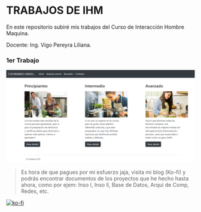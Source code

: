 # TRABAJOS DE IHM

En este repositorio subiré mis trabajos del Curso de Interacción Hombre Maquina.

Docente: Ing. Vigo Pereyra Liliana.

### 1er Trabajo




![1er trabajo](imagen1.png)


> Es hora de que pagues por mi esfuerzo jaja, visita mi blog (Ko-fi) y podrás encontrar documentos de los proyectos que he hecho hasta ahora, como por ejem: Inso l, Inso ll, Base de Datos, Arqui de Comp, Redes, etc.

[![ko-fi](https://www.ko-fi.com/img/githubbutton_sm.svg)](https://ko-fi.com/C0C01KIR7)



